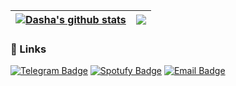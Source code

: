 
| <a href="https://github.com/anuraghazra/github-readme-stats"><img align="center" src="https://github-readme-stats.vercel.app/api?username=dkondakova&count_private=true&show_icons=true&title_color=386C3E&icon_color=386C3E&text_color=539F56&cache_seconds=1800&hide_border=true&custom_title=My%20GitHub%20Stats" alt="Dasha's github stats" /></a> | <a href="https://github.com/anuraghazra/github-readme-stats"><img align="center" src="https://github-readme-stats.vercel.app/api/top-langs/?username=dkondakova&layout=compact&langs_count=6&title_color=386C3E&hide_border=true" /></a> |
| ------------- | ------------- |


### 🔗 Links  
[![Telegram Badge](https://img.shields.io/badge/-Telegram-386C3E?style=for-the-badge&logo=telegram)](https://t.me/dkondakova)
[![Spotufy Badge](https://img.shields.io/badge/-Spotify-386C3E?style=for-the-badge&logo=spotify)](https://open.spotify.com/user/31lbyjz3rflihu7ytvccpo4muatu)
[![Email Badge](https://img.shields.io/badge/-Email-386C3E?style=for-the-badge&logo=gmail)](mailto:darya.kondakova@gmail.com)  

<!--
**dkondakova/dkondakova** is a ✨ _special_ ✨ repository because its `README.md` (this file) appears on your GitHub profile.

Here are some ideas to get you started:

- 🔭 I’m currently working on ...
- 🌱 I’m currently learning ...
- 👯 I’m looking to collaborate on ...
- 🤔 I’m looking for help with ...
- 💬 Ask me about ...
- 📫 How to reach me: ...
- 😄 Pronouns: ...
- ⚡ Fun fact: ...
-->
